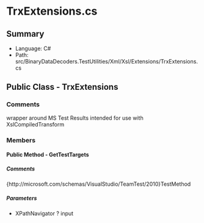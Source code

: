 ﻿# TrxExtensions.cs

## Summary

* Language: C#
* Path: src/BinaryDataDecoders.TestUtilities/Xml/Xsl/Extensions/TrxExtensions.cs

## Public Class - TrxExtensions

### Comments

 <summary>
 wrapper around MS Test Results intended for use with XslCompiledTransform
 </summary>

### Members

#### Public Method - GetTestTargets

##### Comments

 <summary>
 
 </summary>
 <paramname="input">{http://microsoft.com/schemas/VisualStudio/TeamTest/2010}TestMethod</param>
 <returns></returns>

#####  Parameters

 - XPathNavigator ? input 

